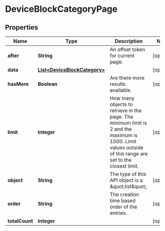 
# DeviceBlockCategoryPage

## Properties
Name | Type | Description | Notes
------------ | ------------- | ------------- | -------------
**after** | **String** | An offset token for current page. |  [optional]
**data** | [**List&lt;DeviceBlockCategory&gt;**](DeviceBlockCategory.md) |  |  [optional]
**hasMore** | **Boolean** | Are there more results available. |  [optional]
**limit** | **Integer** | How many objects to retrieve in the page. The minimum limit is 2 and the maximum is 1000. Limit values outside of this range are set to the closest limit. |  [optional]
**object** | **String** | The type of this API object is a \&quot;list\&quot;. |  [optional]
**order** | **String** | The creation time based order of the entries. |  [optional]
**totalCount** | **Integer** |  |  [optional]



